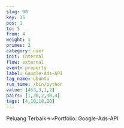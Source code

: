 ```yaml
---
slug: 90
key: 35
pos: 1
to: 5
from: 4
weight: 1
primes: 2
category: user
init: internal
flow: external
event: property
label: Google-Ads-API
tag_name: ubuntu
run_time: /bin/python
value: [463,3,1,2]
pairs: [1,30,2,30,4]
tags: [4,10,18,20]
---
```

Peluang Terbaik->>Portfolio: Google-Ads-API
